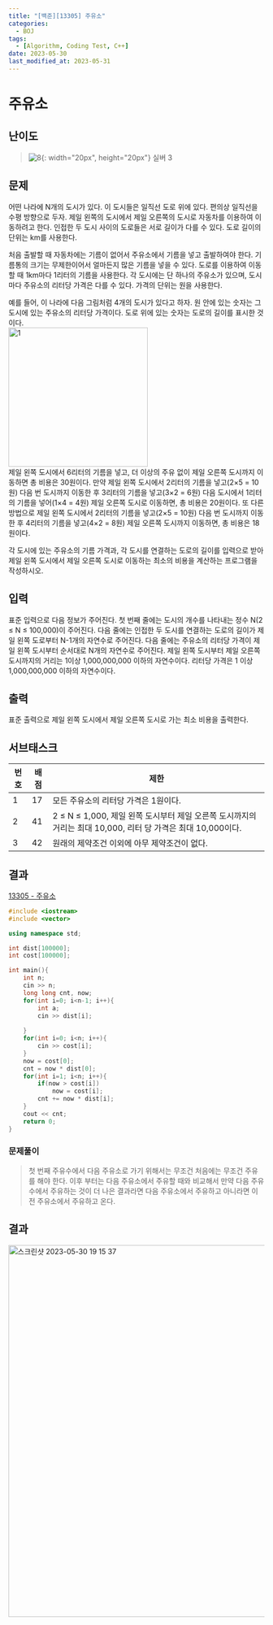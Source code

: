 ```yaml
---
title: "[백준][13305] 주유소"
categories:
  - BOJ
tags:
  - [Algorithm, Coding Test, C++]
date: 2023-05-30
last_modified_at: 2023-05-31
---
```

# 주유소
## 난이도
> ![8](https://github.com/ihmmaru99/ihmmaru99.github.io/assets/109266664/40f259a0-6d4e-4cfa-a954-225e9b42961f){: width="20px", height="20px"} <span style="color:#585858"> 실버 3</span>


## 문제
어떤 나라에 N개의 도시가 있다. 이 도시들은 일직선 도로 위에 있다. 편의상 일직선을 수평 방향으로 두자. 제일 왼쪽의 도시에서 제일 오른쪽의 도시로 자동차를 이용하여 이동하려고 한다. 인접한 두 도시 사이의 도로들은 서로 길이가 다를 수 있다. 도로 길이의 단위는 km를 사용한다.

처음 출발할 때 자동차에는 기름이 없어서 주유소에서 기름을 넣고 출발하여야 한다. 기름통의 크기는 무제한이어서 얼마든지 많은 기름을 넣을 수 있다. 도로를 이용하여 이동할 때 1km마다 1리터의 기름을 사용한다. 각 도시에는 단 하나의 주유소가 있으며, 도시 마다 주유소의 리터당 가격은 다를 수 있다. 가격의 단위는 원을 사용한다.

예를 들어, 이 나라에 다음 그림처럼 4개의 도시가 있다고 하자. 원 안에 있는 숫자는 그 도시에 있는 주유소의 리터당 가격이다. 도로 위에 있는 숫자는 도로의 길이를 표시한 것이다.<br>
<img width="274" alt="1" src="https://github.com/ihmmaru99/ihmmaru99.github.io/assets/109266664/10e90ea8-b6af-4091-b2ea-ec13596f7f3d"><br>
제일 왼쪽 도시에서 6리터의 기름을 넣고, 더 이상의 주유 없이 제일 오른쪽 도시까지 이동하면 총 비용은 30원이다. 만약 제일 왼쪽 도시에서 2리터의 기름을 넣고(2×5 = 10원) 다음 번 도시까지 이동한 후 3리터의 기름을 넣고(3×2 = 6원) 다음 도시에서 1리터의 기름을 넣어(1×4 = 4원) 제일 오른쪽 도시로 이동하면, 총 비용은 20원이다. 또 다른 방법으로 제일 왼쪽 도시에서 2리터의 기름을 넣고(2×5 = 10원) 다음 번 도시까지 이동한 후 4리터의 기름을 넣고(4×2 = 8원) 제일 오른쪽 도시까지 이동하면, 총 비용은 18원이다.

각 도시에 있는 주유소의 기름 가격과, 각 도시를 연결하는 도로의 길이를 입력으로 받아 제일 왼쪽 도시에서 제일 오른쪽 도시로 이동하는 최소의 비용을 계산하는 프로그램을 작성하시오.
## 입력
표준 입력으로 다음 정보가 주어진다. 첫 번째 줄에는 도시의 개수를 나타내는 정수 N(2 ≤ N ≤ 100,000)이 주어진다. 다음 줄에는 인접한 두 도시를 연결하는 도로의 길이가 제일 왼쪽 도로부터 N-1개의 자연수로 주어진다. 다음 줄에는 주유소의 리터당 가격이 제일 왼쪽 도시부터 순서대로 N개의 자연수로 주어진다. 제일 왼쪽 도시부터 제일 오른쪽 도시까지의 거리는 1이상 1,000,000,000 이하의 자연수이다. 리터당 가격은 1 이상 1,000,000,000 이하의 자연수이다. 
## 출력
표준 출력으로 제일 왼쪽 도시에서 제일 오른쪽 도시로 가는 최소 비용을 출력한다.
## 서브태스크

|번호|배점|제한|
|---|---|---|
|1|17|모든 주유소의 리터당 가격은 1원이다.|
|2|41|2 ≤ N ≤ 1,000, 제일 왼쪽 도시부터 제일 오른쪽 도시까지의 거리는 최대 10,000, 리터 당 가격은 최대 10,000이다.|
|3|42|원래의 제약조건 이외에 아무 제약조건이 없다.|

## 결과
[13305 - 주유소](https://github.com/ihmmaru99/BOJ/blob/main/13305/13305.cpp)

```c++
#include <iostream>
#include <vector>

using namespace std;

int dist[100000];
int cost[100000];

int main(){
    int n;
    cin >> n;
    long long cnt, now;
    for(int i=0; i<n-1; i++){
        int a;
        cin >> dist[i];
        
    }
    for(int i=0; i<n; i++){
        cin >> cost[i];
    }
    now = cost[0];
    cnt = now * dist[0];
    for(int i=1; i<n; i++){
        if(now > cost[i])
            now = cost[i];
        cnt += now * dist[i];
    }
    cout << cnt;
    return 0;
}
```
### 문제풀이
> 첫 번째 주유수에서 다음 주유소로 가기 위해서는 무조건 처음에는 무조건 주유를 해야 한다. 이후 부터는 다음 주유소에서 주유할 때와 비교해서 만약 다음 주유수에서 주유하는 것이 더 나은 결과라면 다음 주유소에서 주유하고 아니라면 이전 주유소에서 주유하고 온다.

## 결과
<img width="732" alt="스크린샷 2023-05-30 19 15 37" src="https://github.com/ihmmaru99/ihmmaru99.github.io/assets/109266664/c67a70e4-460c-4e7a-a28b-c0305a1c7c1a">
